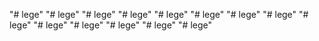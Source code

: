 "# lege" 
"# lege" 
"# lege" 
"# lege" 
"# lege" 
"# lege" 
"# lege" 
"# lege" 
"# lege" 
"# lege" 
"# lege" 
"# lege" 
"# lege" 
"# lege" 
